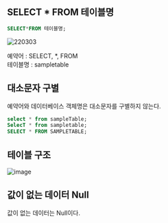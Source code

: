 ## SELECT * FROM 테이블명

```sql
SELECT*FROM 테이블명;
```
![220303](https://user-images.githubusercontent.com/62877858/156570234-0fae9ec7-d612-45e0-aac2-f75927c536f2.GIF)

예약어 : SELECT, *, FROM      
테이블명 : sampletable      

## 대소문자 구별

예약어와 데이터베이스 객체명은 대소문자를 구별하지 않는다.

```sql
select * from sampleTable;
SelecT * from sampletable;
SELECT * FROM SAMPLETABLE;
```

## 테이블 구조
![image](https://user-images.githubusercontent.com/62877858/156570087-173648fa-bdc9-4fc8-84b1-ef636285e25b.png)

## 값이 없는 데이터 Null

값이 없는 데이터는 Null이다.

